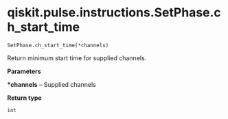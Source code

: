 # qiskit.pulse.instructions.SetPhase.ch\_start\_time

`SetPhase.ch_start_time(*channels)`

Return minimum start time for supplied channels.

**Parameters**

**\*channels** – Supplied channels

**Return type**

`int`
